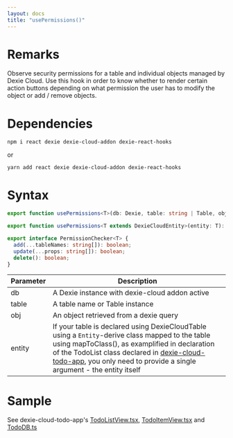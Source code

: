 ```yaml
---
layout: docs
title: "usePermissions()"
---
```


# Remarks

Observe security permissions for a table and individual objects managed by Dexie Cloud. Use this hook in order to know whether to render certain action buttons depending on what permission the user has to modify the object or add / remove objects.

# Dependencies

```
npm i react dexie dexie-cloud-addon dexie-react-hooks
```
or
```
yarn add react dexie dexie-cloud-addon dexie-react-hooks
```

# Syntax

```ts
export function usePermissions<T>(db: Dexie, table: string | Table, obj: T): PermissionChecker<T>;

export function usePermissions<T extends DexieCloudEntity>(entity: T): PermissionChecker<T>;

export interface PermissionChecker<T> {
  add(...tableNames: string[]): boolean;
  update(...props: string[]): boolean;
  delete(): boolean;
}
```

| Parameter         | Description                                                                                                                                                                                                                                                                                                                                                                                                                                                                  |
| ----------------- | ---------------------------------------------------------------------------------------------------------------------------------------------------------------------------------------------------------------------------------------------------------------------------------------------------------------------------------------------------------------------------------------------------------------------------------------------------------------------------- |
| db        | A Dexie instance with dexie-cloud addon active |
| table | A table name or Table instance              |
| obj          | An object retrieved from a dexie query |
| entity     | If your table is declared using DexieCloudTable using a `Entity`-derive class mapped to the table using mapToClass(), as examplified in declaration of the TodoList class declared in [dexie-cloud-todo-app](https://github.com/dexie/Dexie.js/blob/v4.0.0-alpha.3/samples/dexie-cloud-todo-app/src/db/TodoDB.ts), you only need to provide a single argument - the entity itself |


# Sample

See dexie-cloud-todo-app's [TodoListView.tsx](https://github.com/dexie/Dexie.js/blob/v4.0.0-alpha.3/samples/dexie-cloud-todo-app/src/components/TodoListView.tsx), [TodoItemView.tsx](https://github.com/dexie/Dexie.js/blob/v4.0.0-alpha.3/samples/dexie-cloud-todo-app/src/components/TodoItemView.tsx) and [TodoDB.ts](https://github.com/dexie/Dexie.js/blob/v4.0.0-alpha.3/samples/dexie-cloud-todo-app/src/db/TodoDB.ts)

